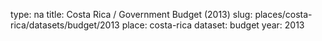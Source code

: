 type: na
title: Costa Rica / Government Budget (2013)
slug: places/costa-rica/datasets/budget/2013
place: costa-rica
dataset: budget
year: 2013
